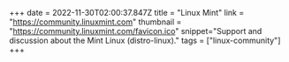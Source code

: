 +++
date = 2022-11-30T02:00:37.847Z
title = "Linux Mint"
link = "https://community.linuxmint.com"
thumbnail = "https://community.linuxmint.com/favicon.ico"
snippet="Support and discussion about the Mint Linux (distro-linux)."
tags = ["linux-community"]
+++
